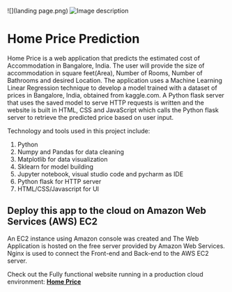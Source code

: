 ![](landing page.png)
![Image description](./leading.png)

# Home Price Prediction
Home Price is a web application that predicts the estimated cost of Accommodation in Bangalore, India. The user will provide the size of accommodation in square feet(Area), Number of Rooms, Number of Bathrooms and desired Location. The application uses a Machine Learning Linear Regression technique to develop a model trained with a dataset of prices in Bangalore, India, obtained from kaggle.com. A Python flask server that uses the saved model to serve HTTP requests is written and the website is built in HTML, CSS and JavaScript which calls the Python flask server to retrieve the predicted price based on user input. 

Technology and tools used in this project include:

1. Python
2. Numpy and Pandas for data cleaning
3. Matplotlib for data visualization
4. Sklearn for model building
5. Jupyter notebook, visual studio code and pycharm as IDE
6. Python flask for HTTP server
7. HTML/CSS/Javascript for UI


## Deploy this app to the cloud on Amazon Web Services (AWS) EC2

An EC2 instance using Amazon console was created and The Web Application is hosted on the free server provided by Amazon Web Services. Nginx is used to connect the Front-end and Back-end to the AWS EC2 server.

Check out the Fully functional website running in a production cloud environment: **[Home Price](http://ec2-16-171-44-138.eu-north-1.compute.amazonaws.com)**
